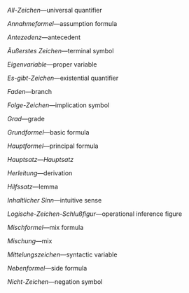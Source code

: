 
*All-Zeichen*—universal quantifier

*Annahmeformel*—assumption formula

*Antezedenz*—antecedent

*Äußerstes Zeichen*—terminal symbol

*Eigenvariable*—proper variable

*Es-gibt-Zeichen*—existential quantifier

*Faden*—branch

*Folge-Zeichen*—implication symbol

*Grad*—grade

*Grundformel*—basic formula

*Hauptformel*—principal formula

*Hauptsatz*—*Hauptsatz*

*Herleitung*—derivation

*Hilfssatz*—lemma

*Inhaltlicher Sinn*—intuitive sense

*Logische-Zeichen-Schlußfigur*—operational inference figure

*Mischformel*—mix formula

*Mischung*—mix

*Mittelungszeichen*—syntactic variable

*Nebenformel*—side formula

*Nicht-Zeichen*—negation symbol
